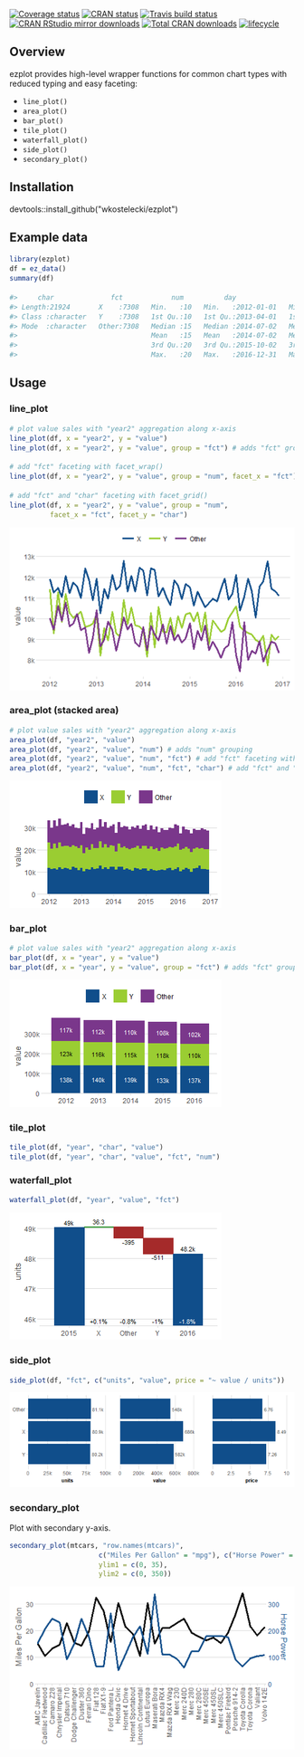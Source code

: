 [![Coverage status](https://codecov.io/gh/wkostelecki/ezplot/branch/master/graph/badge.svg)](https://codecov.io/github/wkostelecki/ezplot?branch=master)
[![CRAN status](https://www.r-pkg.org/badges/version/ezplot)](https://cran.r-project.org/package=ezplot)
[![Travis build status](https://travis-ci.org/wkostelecki/ezplot.svg?branch=master)](https://travis-ci.org/wkostelecki/ezplot)
[![CRAN RStudio mirror downloads](http://cranlogs.r-pkg.org/badges/ezplot)](http://www.r-pkg.org/pkg/ezplot)
[![Total CRAN downloads](http://cranlogs.r-pkg.org/badges/grand-total/ezplot)](http://www.r-pkg.org/pkg/ezplot)
[![lifecycle](https://img.shields.io/badge/lifecycle-maturing-blue.svg)](https://www.tidyverse.org/lifecycle/#maturing)

## Overview
ezplot provides high-level wrapper functions for common chart types with reduced typing and easy faceting:
- `line_plot()`
- `area_plot()`
- `bar_plot()`
- `tile_plot()`
- `waterfall_plot()`
- `side_plot()`
- `secondary_plot()`

## Installation
devtools::install_github("wkostelecki/ezplot")

## Example data
``` r
library(ezplot)
df = ez_data()
summary(df)

#>     char              fct            num          day                  week                month                 year          year2          units            value       
#> Length:21924       X    :7308   Min.   :10   Min.   :2012-01-01   Min.   :2012-01-01   Min.   :2012-01-01   Min.   :2012   Min.   :2012   Min.   : 2.383   Min.   : 14.30  
#> Class :character   Y    :7308   1st Qu.:10   1st Qu.:2013-04-01   1st Qu.:2013-03-31   1st Qu.:2013-04-01   1st Qu.:2013   1st Qu.:2013   1st Qu.: 8.420   1st Qu.: 57.94  
#> Mode  :character   Other:7308   Median :15   Median :2014-07-02   Median :2014-06-29   Median :2014-07-01   Median :2014   Median :2014   Median :11.018   Median : 76.32  
#>                                 Mean   :15   Mean   :2014-07-02   Mean   :2014-06-29   Mean   :2014-06-17   Mean   :2014   Mean   :2014   Mean   :10.991   Mean   : 78.29  
#>                                 3rd Qu.:20   3rd Qu.:2015-10-02   3rd Qu.:2015-09-27   3rd Qu.:2015-10-01   3rd Qu.:2015   3rd Qu.:2016   3rd Qu.:13.507   3rd Qu.: 96.27  
#>                                 Max.   :20   Max.   :2016-12-31   Max.   :2016-12-25   Max.   :2016-12-01   Max.   :2016   Max.   :2017   Max.   :19.656   Max.   :190.04  

```
## Usage
### line_plot
``` r
# plot value sales with "year2" aggregation along x-axis
line_plot(df, x = "year2", y = "value")
line_plot(df, x = "year2", y = "value", group = "fct") # adds "fct" grouping

# add "fct" faceting with facet_wrap()
line_plot(df, x = "year2", y = "value", group = "num", facet_x = "fct")

# add "fct" and "char" faceting with facet_grid()
line_plot(df, x = "year2", y = "value", group = "num",
          facet_x = "fct", facet_y = "char")
```
![](man/figures/README-line_plot.png)<!-- -->

### area_plot (stacked area)
``` r
# plot value sales with "year2" aggregation along x-axis
area_plot(df, "year2", "value")
area_plot(df, "year2", "value", "num") # adds "num" grouping
area_plot(df, "year2", "value", "num", "fct") # add "fct" faceting with facet_wrap().
area_plot(df, "year2", "value", "num", "fct", "char") # add "fct" and "char" faceting with facet_grid().
```
![](man/figures/README-area_plot.png)<!-- -->

### bar_plot
``` r
# plot value sales with "year2" aggregation along x-axis
bar_plot(df, x = "year", y = "value")
bar_plot(df, x = "year", y = "value", group = "fct") # adds "fct" grouping
```
![](man/figures/README-bar_plot.png)<!-- -->

### tile_plot
``` r
tile_plot(df, "year", "char", "value")
tile_plot(df, "year", "char", "value", "fct", "num")
```

### waterfall_plot
```r
waterfall_plot(df, "year", "value", "fct")
```
![](man/figures/README-waterfall_plot.png)<!-- -->

### side_plot
```r
side_plot(df, "fct", c("units", "value", price = "~ value / units"))
```
![](man/figures/README-side_plot.png)<!-- -->

### secondary_plot
Plot with secondary y-axis.
```r
secondary_plot(mtcars, "row.names(mtcars)",
                      c("Miles Per Gallon" = "mpg"), c("Horse Power" = "hp"),
                      ylim1 = c(0, 35),
                      ylim2 = c(0, 350))
```
![](man/figures/README-secondary_plot.png)<!-- -->
